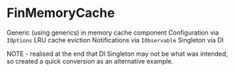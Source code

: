 # FinMemoryCache

Generic (using generics) in memory cache component
Configuration via `IOptions`
LRU cache eviction
Notifications via `IObservable`
Singleton via DI

NOTE - realised at the end that DI Singleton may not be what was intended, so created a quick conversion as an alternative example.
